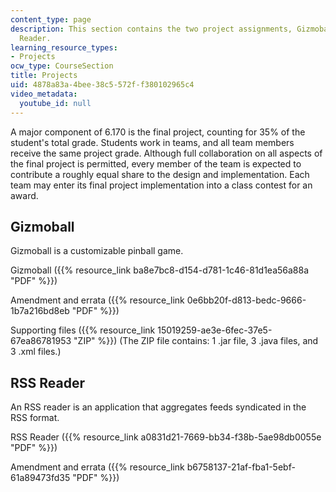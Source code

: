 ```yaml
---
content_type: page
description: This section contains the two project assignments, Gizmoball and RSS
  Reader.
learning_resource_types:
- Projects
ocw_type: CourseSection
title: Projects
uid: 4878a83a-4bee-38c5-572f-f380102965c4
video_metadata:
  youtube_id: null
---
```


A major component of 6.170 is the final project, counting for 35% of the student's total grade. Students work in teams, and all team members receive the same project grade. Although full collaboration on all aspects of the final project is permitted, every member of the team is expected to contribute a roughly equal share to the design and implementation. Each team may enter its final project implementation into a class contest for an award.

Gizmoball
---------

Gizmoball is a customizable pinball game.

Gizmoball ({{% resource_link ba8e7bc8-d154-d781-1c46-81d1ea56a88a "PDF" %}})

Amendment and errata ({{% resource_link 0e6bb20f-d813-bedc-9666-1b7a216bd8eb "PDF" %}})

Supporting files ({{% resource_link 15019259-ae3e-6fec-37e5-67ea86781953 "ZIP" %}}) (The ZIP file contains: 1 .jar file, 3 .java files, and 3 .xml files.)

RSS Reader
----------

An RSS reader is an application that aggregates feeds syndicated in the RSS format.

RSS Reader ({{% resource_link a0831d21-7669-bb34-f38b-5ae98db0055e "PDF" %}})

Amendment and errata ({{% resource_link b6758137-21af-fba1-5ebf-61a89473fd35 "PDF" %}})